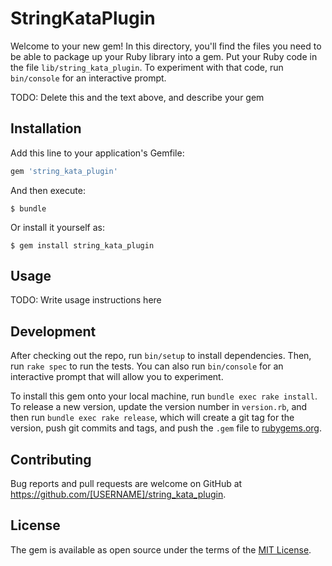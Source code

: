 # StringKataPlugin

Welcome to your new gem! In this directory, you'll find the files you need to be able to package up your Ruby library into a gem. Put your Ruby code in the file `lib/string_kata_plugin`. To experiment with that code, run `bin/console` for an interactive prompt.

TODO: Delete this and the text above, and describe your gem

## Installation

Add this line to your application's Gemfile:

```ruby
gem 'string_kata_plugin'
```

And then execute:

    $ bundle

Or install it yourself as:

    $ gem install string_kata_plugin

## Usage

TODO: Write usage instructions here

## Development

After checking out the repo, run `bin/setup` to install dependencies. Then, run `rake spec` to run the tests. You can also run `bin/console` for an interactive prompt that will allow you to experiment.

To install this gem onto your local machine, run `bundle exec rake install`. To release a new version, update the version number in `version.rb`, and then run `bundle exec rake release`, which will create a git tag for the version, push git commits and tags, and push the `.gem` file to [rubygems.org](https://rubygems.org).

## Contributing

Bug reports and pull requests are welcome on GitHub at https://github.com/[USERNAME]/string_kata_plugin.

## License

The gem is available as open source under the terms of the [MIT License](https://opensource.org/licenses/MIT).
